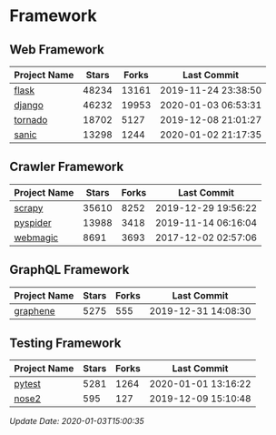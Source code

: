 # Framework

## Web Framework

| Project Name | Stars | Forks | Last Commit |
| ------------ | ----- | ----- | ----------- |
| [flask](https://github.com/pallets/flask) | 48234 | 13161 | 2019-11-24 23:38:50 |
| [django](https://github.com/django/django) | 46232 | 19953 | 2020-01-03 06:53:31 |
| [tornado](https://github.com/tornadoweb/tornado) | 18702 | 5127 | 2019-12-08 21:01:27 |
| [sanic](https://github.com/huge-success/sanic) | 13298 | 1244 | 2020-01-02 21:17:35 |

## Crawler Framework

| Project Name | Stars | Forks | Last Commit |
| ------------ | ----- | ----- | ----------- |
| [scrapy](https://github.com/scrapy/scrapy) | 35610 | 8252 | 2019-12-29 19:56:22 |
| [pyspider](https://github.com/binux/pyspider) | 13988 | 3418 | 2019-11-14 06:16:04 |
| [webmagic](https://github.com/code4craft/webmagic) | 8691 | 3693 | 2017-12-02 02:57:06 |

## GraphQL Framework

| Project Name | Stars | Forks | Last Commit |
| ------------ | ----- | ----- | ----------- |
| [graphene](https://github.com/graphql-python/graphene) | 5275 | 555 | 2019-12-31 14:08:30 |

## Testing Framework

| Project Name | Stars | Forks | Last Commit |
| ------------ | ----- | ----- | ----------- |
| [pytest](https://github.com/pytest-dev/pytest) | 5281 | 1264 | 2020-01-01 13:16:22 |
| [nose2](https://github.com/nose-devs/nose2) | 595 | 127 | 2019-12-09 15:10:48 |

*Update Date: 2020-01-03T15:00:35*